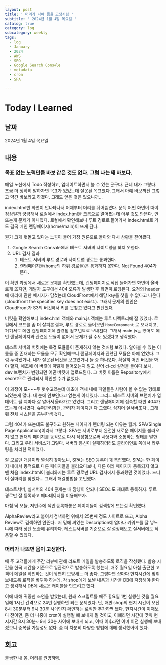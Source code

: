 ```yaml
---
layout: post
title: ' 머리가 나빠 몸을 고생시킴 '
subtitle: ' 2024년 1월 4일 목요일 '
catalog: true
category: log
subcategory: weekly
tags:
  - log
  - January
  - 2024
  - AWS
  - SEO
  - Google Search Console
  - metadata
  - cron
  - SPA

---
```


# Today I Learned

## 날짜

2024년 1월 4일 목요일

## 내용

### 목표 없는 노력만큼 바보 같은 것도 없다. 그럼 나는 꽤 바보다.

매일 노션에서 Todo 작성하고, 업데이트하면서 볼 수 있는 문구다. 근데 내가 그렇다. 조금 더 정확히 말하자면 목표가 있었는데 잘못된 목표였다. 그래서 아예 바보까진 그렇고 약간 바보라고 하겠다. 그래도 얻은 것은 있으니까…

index.html만 화면이 안나타나서 어제부터 머리를 쥐어뜯었다. 문득 어떤 화면이 떠야 정상일까 궁금해서 로컬에서 index.html을 크롬으로 열어봤는데 아무 것도 안뜬다. 안 뜨는게 문제가 아니였다. 로컬에서 확인해보니 루트 경로로 들어가서 index.html로 가도 결국 메인 랜딩페이지(home/main)이 뜨게 된다.

뭔가 크게 헛돌고 있다는 느낌이 들어 가장 원론으로 돌아와 다시 상황을 짚어봤다.

1. Google Search Console에서 테스트 서버의 사이트맵을 찾지 못한다.
2. URL 검사 결과
   1. 테스트 서버의 루트 경로와 사이트맵 경로는 통과한다.
   2. 랜딩페이지들(home의 하위 경로들)은 통과하지 못한다. Not Found 404가 뜬다.

이 확인 과정에서 새로운 문제를 확인했는데, 랜딩페이지로 직접 들어가면 화면이 올바르게 뜨지만, 개발자 도구에선 404 오류가 발생한 후 화면이 로딩된다. 요청의 header에 에러에 관한 메시지가 담겼는데 CloudFront에서 해당 key를 찾을 수 없다고 나온다(cloudfront the specified key does not exist.). 그래서 문제의 원인은 CloudFront가 S3의 버킷에서 키를 못찾고 있다고 판단했다.

버킷을 확인해보니 index.html 객체와 main.js 객체는 루트 디렉토리에 잘 있었다. 로컬에서 코드를 좀 더 살펴본 결과, 루트 경로로 들어오면 `HomeComponent` 로 보내지고, 거기서도 메인 랜딩페이지에 관련된 컴포넌트로 보내진다. 그래서 main.js는 있어도 메인 랜딩페이지와 관련된 모듈이 없어서 문제가 될 수도 있겠다고 생각했다.

테스트 서버의 버킷에는 특정 모듈들이 존재하지 않는 것처럼 보였다. 알아볼 수 있는 이름들 중 존재하는 모듈을 모두 확인해보니 랜딩페이지와 관련된 모듈은 아예 없었다. 그럼 누락됐거나, 내가 잘못된 버킷을 보고있거나 둘 중 하나였다. 확실히 어떤 버킷을 봐야 할지, 애초에 이 버킷에 어떻게 들어오는지 알고 싶어 ci-cd 설정을 들여다 보니, dev 브랜치가 변경되면 어떤 버킷에 업로드된다. 그 버킷 이름은 Repository에서 secret으로 관리되서 확인할 수가 없었다.

이 과정이 모~~~두 헛수고였는데 애초에 객체 내에 파일들은 사람이 볼 수 없는 형태로 되있는게 많다. 내 눈에 안보인다고 없는게 아니였다. 그리고 테스트 서버의 브랜치가 업데이트 될 떄마다 잘 알아서 올라가고 있었다. 그리고 랜딩페이지에 접속할 때만 404가 뜨는게 아니였다. 슈퍼관리자던, 관리자 페이지던 다 그랬다. 심지어 실서버조차.. 그래 뭐 전체 시스템을 공부한셈 쳤다..

그럼 404가 뜨는데도 불구하고 원하는 페이지가 렌더링 되는 이유는 뭘까. SPA(Single Page Application)이라서 그렇다. SPA는 서버로부터 완전한 새로운 페이지를 불러오지 않고 현재의 페이지를 동적으로 다시 작성함으로써 사용자와 소통하는 형태를 말한다. 그리고 우리 서비스가 그렇다. 서버와 통신이 실패하더라도 클라이언트 쪽에서 라우팅을 처리한 덕이었다.

잘 모르던 개념이라 열심히 찾아보니, SPA는 SEO 등록이 꽤 복잡했다. SPA는 한 페이지 내에서 동적으로 다른 페이지들을 불러오다보니, 다른 여러 페이지가 등록되지 않고 맨 처음 index.html이 불러와지는 루트 경로만 URL 검사에서 통과했던 것이었다. 드디어 실마리를 찾았다… 그래서 해결방법을 고민했다.

테스트서버, 실서버의 404 문제는 내 깜냥이 안되니 SEO라도 제대로 등록하자. 루트 경로만 잘 등록하고 메타데이터를 이용해보자.

마침 딱 오늘, 저번주에 색인 등록해놓은 페이지들이 검색창에 뜨는걸 확인했다.

AlphaReview라고 붙여서 검색하면 위에서 25번째 정도 사이트로 뜨고, Alpha Review로 검색하면 안뜬다.. 저 밑에 써있는 Description에 얼마나 키워드를 잘 넣느냐에 따라 상단 노출에 유리하다. 테스트서버를 기준으로 잘 설정해보고 실서버에도 적용할 수 있겠다.

### 머리가 나쁘면 몸이 고생한다.

매 주 고객들에게 주간 리뷰에 관해 리포트 메일을 발송하도록 로직을 작성했다. 발송 시간을 한국 시간을 기준으로 일관적으로 발송하도록 했는데, 매주 월요일 아침 출근한 고객이 메일을 확인하는 것이 당연히 모양새는 더 좋다. 그렇다면 샵마다 현지시간에 맞춰 보내도록 로직을 바꿔야 하는데, 각 shop에게 보낼 내용과 시간을 DB에 저장해야 한다고 생각해서 DB에 새로운 테이블을 만드려고 했다.

이에 대해 귀중한 조언을 받았는데, 원래 스크립트를 매주 월요일 1번 실행한 것을 월요일에 1시간 간격으로 24번 실행하면 되는 문제였다. 단, 매번 shop의 현지 시간이 오전 8시 30분부터 9시 30분 사이인지 확인하는 로직만 추가하면 됐다. 현지시간이 이때보다 전이면, 좀 더 나중에 cron이 실행될 떄 보내게 될 것이고, 이떄라면 시간에 맞춰 현지시간 8시 30분~ 9시 30분 사이에 보내게 되고, 이때 이후라면 이미 이전 실행때 보내졌으니 중복될 가능성도 없다. 좀 더 차분히 다양한 방법에 대해 생각했어야 했다.

## 회고

불쌍한 내 몸. 머리를 원망하렴.

